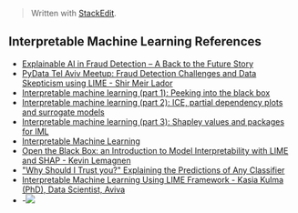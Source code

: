 > Written with [StackEdit](https://stackedit.io/).

## Interpretable Machine Learning References

- [Explainable AI in Fraud Detection – A Back to the Future Story](https://www.fico.com/blogs/analytics-optimization/explainable-ai-fraud-detection/)
- [PyData Tel Aviv Meetup: Fraud Detection Challenges and Data Skepticism using LIME - Shir Meir Lador](https://www.youtube.com/watch?v=HcaAKI1tVGM)
- [Interpretable machine learning (part 1): Peeking into the black box](https://www.youtube.com/watch?v=SeRahnbWTtM)
- [Interpretable machine learning (part 2): ICE, partial dependency plots and surrogate models](https://www.youtube.com/watch?v=SFcAfoTcCVA)
- [Interpretable machine learning (part 3): Shapley values and packages for IML](https://www.youtube.com/watch?v=OiJGxA64bJs)
- [Interpretable Machine Learning](https://www.youtube.com/watch?v=3uLegw5HhYk)
- [Open the Black Box: an Introduction to Model Interpretability with LIME and SHAP - Kevin Lemagnen](https://www.youtube.com/watch?v=C80SQe16Rao)
- ["Why Should I Trust you?" Explaining the Predictions of Any Classifier](https://www.youtube.com/watch?v=KP7-JtFMLo4)
- [Interpretable Machine Learning Using LIME Framework - Kasia Kulma (PhD), Data Scientist, Aviva](https://www.youtube.com/watch?v=Y3t11vuuOM)
- []()
-![](https://shiring.shinyapps.io/fraud_example_dashboard/#section-test-case-result)
<!--stackedit_data:
eyJoaXN0b3J5IjpbMTQ3ODEzNjk5LC0yMTE4ODA3MDcyLDcwMT
I4OTcwNCwtMTQ4OTIxMjk1LDk0OTYxODc0MCw4NjA1NzkyMjNd
fQ==
-->